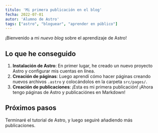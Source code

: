```yaml
---
titulo: 'Mi primera publicación en el blog'
fecha: 2022-07-01 
autor: 'Alumno de Astro' 
tags: ["astro", "bloguear", "aprender en público"]
---
```

 
¡Bienvenido a mi _nuevo blog_ sobre el aprendizaje de Astro!  

## Lo que he conseguido

1. **Instalación de Astro**: En primer lugar, he creado un nuevo proyecto Astro y configurar mis cuentas en línea.
2. **Creación de páginas**: Luego aprendí cómo hacer páginas creando nuevos archivos `.astro` y colocándolos en la carpeta `src/pages/`.
3. **Creación de publicaciones**: ¡Esta es mi primera publicación! ¡Ahora tengo páginas de Astro y publicaciónes en Markdown!
## Próximos pasos
Terminaré el tutorial de Astro, y luego seguiré añadiendo más publicaciones.  